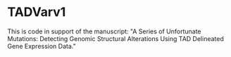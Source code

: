 # TADVarv1
 This is code in support of the manuscript: "A Series of Unfortunate Mutations: Detecting Genomic Structural Alterations Using TAD Delineated Gene Expression Data." 
